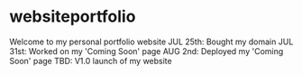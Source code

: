 # websiteportfolio
Welcome to my personal portfolio website
JUL 25th: Bought my domain
JUL 31st: Worked on my 'Coming Soon' page
AUG 2nd: Deployed my 'Coming Soon' page
TBD: V1.0 launch of my website
